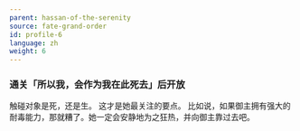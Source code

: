 ```yaml
---
parent: hassan-of-the-serenity
source: fate-grand-order
id: profile-6
language: zh
weight: 6
---
```


### 通关「所以我，会作为我在此死去」后开放

触碰对象是死，还是生。
这才是她最关注的要点。
比如说，如果御主拥有强大的耐毒能力，那就糟了。她一定会安静地为之狂热，并向御主靠过去吧。
